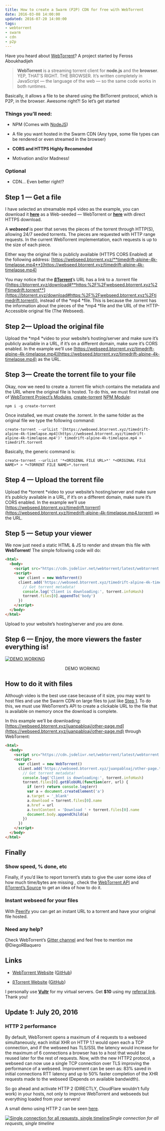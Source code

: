 ```yaml
---
title: How to create a Swarm (P2P) CDN for free with WebTorrent
date: 2016-03-08 14:00:00
updated: 2016-07-20 14:00:00
tags:
- webtorrent
- swarm
- cdn
- p2p
---
```

Have you heard about [WebTorrent](https://github.com/feross/webtorrent)? A project started by Feross Aboukhadijeh
> **WebTorrent** is a streaming torrent client for **node.js** and the **browser**. YEP, THAT’S RIGHT. THE BROWSER. It’s written completely in JavaScript — the language of the web — so the same code works in both runtimes.

Basically, it allows a file to be shared using the BitTorrent protocol, which is P2P, in the browser. Awesome right?! So let’s get started

### **Things you’ll need:**

* NPM (Comes with [NodeJS](https://nodejs.org/en/download/))

* A file you want hosted in the Swarm CDN (Any type, some file types can be rendered or even streamed in the browser)

* **CORS and HTTPS Highly Recomended**

* Motivation and/or Madness!

### Optional

* CDN… Even better right!?

## **Step 1 — Get a file**

I have selected an streamable mp4 video as the example, you can download it [**here**](https://btorrent.xyz/download#https:%2F%2Fwebseed.btorrent.xyz%2Ftimedrift.torrent) as a Web-seeded — WebTorrent or [**here**](https://webseed.btorrent.xyz/timedrift-alpine-4k-timelapse.mp4) with direct HTTPS download.

A ***webseed*** is peer that serves the pieces of the torrent through HTTP(S), allowing 24/7 seeded torrents. The pieces are requested with HTTP range requests. In the current WebTorrent implementation, each requests is up to the size of each piece.

Either way the original file is publicly available (HTTPS CORS Enabled) at the following address: [https://webseed.btorrent.xyz/**timedrift-alpine-4k-timelapse.mp4**](https://webseed.btorrent.xyz/timedrift-alpine-4k-timelapse.mp4)

You may notice that the [**βTorrent**](https://btorrent.xyz)’s URL has a link to a .torrent file ([https://btorrent.xyz/download#**https:%2F%2Fwebseed.btorrent.xyz%2Ftimedrift.torrent**](https://btorrent.xyz/download#https:%2F%2Fwebseed.btorrent.xyz%2Ftimedrift.torrent)), instead of the *mp4 *file. This is because the .torrent has the information about the pieces of the *mp4 *file and the URL of the HTTP-Accessible original file (The Webseed).

## Step 2— Upload the original file

Upload the *mp4 *video to your website’s hosting/server and make sure it’s publicly available in a URL, if it’s on a different domain, make sure it’s CORS enabled. In the example we’ll use [https://webseed.btorrent.xyz/timedrift-alpine-4k-timelapse.mp4](https://webseed.btorrent.xyz/timedrift-alpine-4k-timelapse.mp4) as the URL.

## Step 3— Create the torrent file to your file

Okay, now we need to create a .torrent file which contains the metadata and the URL where the original file is hosted. To do this, we must first install one of [WebTorrent Project’s Modules](https://github.com/feross/webtorrent#modules-1), [create-torrent](https://github.com/feross/create-torrent) [NPM Module](https://www.npmjs.com/package/create-torrent):

    npm i -g create-torrent

Once installed, we must create the .torrent. In the same folder as the original file we type the following command:

    create-torrent --urlList '[https://webseed.btorrent.xyz/timedrift-alpine-4k-timelapse.mp4](https://webseed.btorrent.xyz/timedrift-alpine-4k-timelapse.mp4')' timedrift-alpine-4k-timelapse.mp4 > timedrift.torrent

Basically, the generic command is:

    create-torrent --urlList '*<ORIGINAL FILE URL>*' *<ORIGINAL FILE NAME>* > *<TORRENT FILE NAME>*.torrent

## Step 4 — Upload the torrent file

Upload the *torrent *video to your website’s hosting/server and make sure it’s publicly available in a URL, if it’s on a different domain, make sure it’s CORS enabled. In the example we’ll use [https://webseed.btorrent.xyz/timedrift.torrent](https://webseed.btorrent.xyz/timedrift-alpine-4k-timelapse.mp4.torrent) as the URL.

## Step 5 — Setup your viewer

We now just need a static HTML & JS to render and stream this file with **WebTorrent**! The simple following code will do:

```html
<html>
  <body>
    <script src="https://cdn.jsdelivr.net/webtorrent/latest/webtorrent.min.js"></script>
    <script>
      var client = new WebTorrent()
      client.add('https://webseed.btorrent.xyz/timedrift-alpine-4k-timelapse.mp4.torrent', function (torrent) {
        // Got torrent metadata!
        console.log('Client is downloading:', torrent.infoHash)
        torrent.files[0].appendTo('body')
      })
    </script>
  </body>
</html>
```

Upload to your website’s hosting/server and you are done.

## Step 6 — Enjoy, the more viewers the faster everything is!

[![DEMO WORKING](/images/1-fHqmd0vMRXE3wKhtcTcm1Q.png)](/images/1-fHqmd0vMRXE3wKhtcTcm1Q.png)
<center>DEMO WORKING</center>

## How to do it with files

Although video is the best use case because of it size, you may want to host files and use the Swarm CDN on large files to just like [Step 1](https://btorrent.xyz/download#https:%2F%2Fwebseed.btorrent.xyz%2Ftimedrift.torrent). To do this, we must use WebTorrent’s API to create a clickable URL to the file that is available on memory once the download is complete.

In this example we’ll be downloading: [https://webseed.btorrent.xyz/juanpabloaj/other-page.md](https://webseed.btorrent.xyz/juanpabloaj/other-page.md) through WebTorrent:

```html
<html>
  <body>
    <script src="https://cdn.jsdelivr.net/webtorrent/latest/webtorrent.min.js"></script>
    <script>
      var client = new WebTorrent()
      client.add('https://webseed.btorrent.xyz/juanpabloaj/other-page.torrent', function (torrent) {
        // Got torrent metadata!
        console.log('Client is downloading:', torrent.infoHash)
        torrent.files[0].getBlobURL(function(err, url) {
          if (err) return console.log(err)
          var a = document.createElement('a')
          a.target = '_blank'
          a.download = torrent.files[0].name
          a.href = url
          a.textContent = 'Download ' + torrent.files[0].name
          document.body.appendChild(a)
        })
      })
    </script>
  </body>
</html>
```

## Finally

### Show speed, % done, etc

Finally, if you’d like to report torrent’s stats to give the user some idea of how much time/bytes are missing , check the [WebTorrent API](https://webtorrent.io/docs) and [βTorrent’s Source](https://github.com/DiegoRBaquero/BTorrent) to get an idea of how to do it.

### Instant webseed for your files

With [Peerify](https://peerify.btorrent.xyz/) you can get an instant URL to a torrent and have your original file hosted.

### Need any help?

Check WebTorrent’s [Gitter channel](https://gitter.im/feross/webtorrent) and feel free to mention me @DiegoRBaquero

## Links

* [WebTorrent Website](https://webtorrent.io/) ([GitHub](https://github.com/feross/webtorrent))

* [βTorrent Website](https://btorrent.xyz) ([GitHub](https://github.com/DiegoRBaquero/BTorrent))

I personally use [**Vultr**](http://www.vultr.com/?ref=6978436-3B) for my virtual servers. Get **$10** using my [referral link](http://www.vultr.com/?ref=6978436-3B). Thank you!

## Update 1: July 20, 2016

### HTTP 2 performance

By default, WebTorrent opens a maximum of 4 requests to a webseed simultaneously, each initial XHR on HTTP 1.1 would open each a TCP connection, and if the webseed has TLS/SSL the latency would increase for the maximum of 6 connections a browser has to a host that would be reused later for the rest of requests. Now, with the new HTTP2 protocol, a webseed can now use a single TCP connection over TLS improving the performance of a webseed. Improvement can be seen as: 83% saved in initial connections RTT latency and up to 50% faster completion of the XHR requests made to the webseed (Depends on available bandwidth).

So go ahead and activate HTTP 2 (DIRECTLY, CloudFlare wouldn’t fully work) in your hosts, not only to improve WebTorrent and webseeds but everything loaded from your servers!

A small demo using HTTP 2 can be seen [here](https://peertube.btorrent.xyz/view/b276fac02e3d2da254019ad9d13e41d6108aecab).

[![Single connection for all requests, single timeline](/images/1-QftCqcAReUVAIuBIP9-sYA.png)](/images/1-QftCqcAReUVAIuBIP9-sYA.png)*Single connection for all requests, single timeline*
